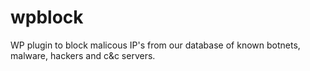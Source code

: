 # wpblock
WP plugin to block malicous IP's from our database of known botnets, malware, hackers and c&amp;c servers.
